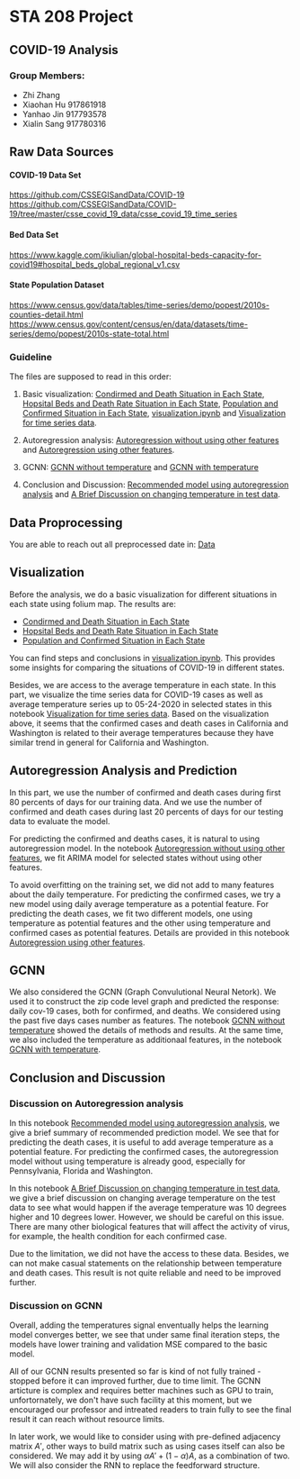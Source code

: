 # STA 208 Project

## COVID-19 Analysis

### Group Members:  
* Zhi Zhang
* Xiaohan Hu 917861918
* Yanhao Jin 917793578
* Xialin Sang 917780316

## Raw Data Sources

#### COVID-19 Data Set 
https://github.com/CSSEGISandData/COVID-19 
https://github.com/CSSEGISandData/COVID-19/tree/master/csse_covid_19_data/csse_covid_19_time_series 

#### Bed Data Set 

https://www.kaggle.com/ikiulian/global-hospital-beds-capacity-for-covid19#hospital_beds_global_regional_v1.csv 

#### State Population Dataset

https://www.census.gov/data/tables/time-series/demo/popest/2010s-counties-detail.html https://www.census.gov/content/census/en/data/datasets/time-series/demo/popest/2010s-state-total.html 

### Guideline

The files are supposed to read in this order:
1. Basic visualization: [Condirmed and Death Situation in Each State](https://github.com/yanhaojin/STA208-COVID-19-Analysis/blob/master/Plots/Condirmed_case_and_death_case.html), [Hopsital Beds and Death Rate Situation in Each State](https://github.com/yanhaojin/STA208-COVID-19-Analysis/blob/master/Plots/Hopsital_Beds_and_Death_Rate.html), [Population and Confirmed Situation in Each State](https://github.com/yanhaojin/STA208-COVID-19-Analysis/blob/master/Plots/Population_and_confirmed_case.html), [visualization.ipynb](https://github.com/yanhaojin/STA208-COVID-19-Analysis/blob/master/Notebooks/visualization.ipynb) and [Visualization for time series data](https://github.com/yanhaojin/STA208-COVID-19-Analysis/blob/master/Notebooks/STA208%20COVID-19%20Visualization%20for%20Time%20Series%20Data.ipynb). 

2. Autoregression analysis: [Autoregression without using other features](https://github.com/yanhaojin/STA208-COVID-19-Analysis/blob/master/Notebooks/STA208%20COVID-19%20GCNN%20without%20Temperature.ipynb) and [Autoregression using other features](https://github.com/yanhaojin/STA208-COVID-19-Analysis/blob/master/Notebooks/STA208%20COVID-19%20GCNN%20with%20Temperature.ipynb).

3. GCNN: [GCNN without temperature](https://github.com/yanhaojin/STA208-COVID-19-Analysis/blob/master/Notebooks/STA208%20COVID-19%20GCNN%20without%20Temperature.ipynb) and [GCNN with temperature](https://github.com/yanhaojin/STA208-COVID-19-Analysis/blob/master/Notebooks/STA208%20COVID-19%20GCNN%20with%20Temperature.ipynb)

4. Conclusion and Discussion: [Recommended model using autoregression analysis](https://github.com/yanhaojin/STA208-COVID-19-Analysis/blob/master/Notebooks/STA208%20COVID-19%20Recommended%20Autoregression%20Model%20for%20Prediction.ipynb) and [A Brief Discussion on changing temperature in test data](https://github.com/yanhaojin/STA208-COVID-19-Analysis/blob/master/Notebooks/STA208%20COVID-19%20Discussion%20for%20Changing%20Average%20Daily%20Temperature.ipynb).

## Data Proprocessing
You are able to reach out all preprocessed date in: [Data](https://github.com/yanhaojin/STA208-COVID-19-Analysis/blob/master/Data)  

## Visualization

Before the analysis, we do a basic visualization for different situations in each state using folium map. The results are:
* [Condirmed and Death Situation in Each State](https://github.com/yanhaojin/STA208-COVID-19-Analysis/blob/master/Plots/Condirmed_case_and_death_case.html)
* [Hopsital Beds and Death Rate Situation in Each State](https://github.com/yanhaojin/STA208-COVID-19-Analysis/blob/master/Plots/Hopsital_Beds_and_Death_Rate.html)
* [Population and Confirmed Situation in Each State](https://github.com/yanhaojin/STA208-COVID-19-Analysis/blob/master/Plots/Population_and_confirmed_case.html)

You can find steps and conclusions  in [visualization.ipynb](https://github.com/yanhaojin/STA208-COVID-19-Analysis/blob/master/Notebooks/visualization.ipynb). 
This provides some insights for comparing the situations of COVID-19 in different states.

Besides, we are access to the average temperature in each state. In this part, we visualize the time series data for COVID-19 cases as well as average temperature series up to 05-24-2020 in selected states in this notebook [Visualization for time series data](https://github.com/yanhaojin/STA208-COVID-19-Analysis/blob/master/Notebooks/STA208%20COVID-19%20Visualization%20for%20Time%20Series%20Data.ipynb). Based on the visualization above, it seems that the confirmed cases and death cases in California and Washington is related to their average temperatures because they have similar trend in general for California and Washington.

## Autoregression Analysis and Prediction
In this part, we use the number of confirmed and death cases during first 80 percents of days for our training data. And we use the number of confirmed and death cases during last 20 percents of days for our testing data to evaluate the model.

For predicting the confirmed and deaths cases, it is natural to using autoregression model. In the notebook [Autoregression without using other features](https://github.com/yanhaojin/STA208-COVID-19-Analysis/blob/master/Notebooks/STA208%20COVID-19%20GCNN%20without%20Temperature.ipynb), we fit ARIMA model for selected states without using other features. 

To avoid overfitting on the training set, we did not add to many features about the daily temperature. For predicting the confirmed cases, we try a new model using daily average temperature as a potential feature. For predicting the death cases, we fit two different models, one using temperature as potential features and the other using temperature and confirmed cases as potential features. Details are provided in this notebook [Autoregression using other features](https://github.com/yanhaojin/STA208-COVID-19-Analysis/blob/master/Notebooks/STA208%20COVID-19%20GCNN%20with%20Temperature.ipynb).

## GCNN
We also considered the GCNN (Graph Convulutional Neural Netork). We used it to construct the zip code level graph and predicted the response: daily cov-19 cases, both for confirmed, and deaths. We considered using the past five days cases number as features. The notebook [GCNN without temperature](https://github.com/yanhaojin/STA208-COVID-19-Analysis/blob/master/Notebooks/STA208%20COVID-19%20GCNN%20without%20Temperature.ipynb) showed the details of methods and results. At the same time, we also included the temperature as additionaal features, in the notebook [GCNN with temperature](https://github.com/yanhaojin/STA208-COVID-19-Analysis/blob/master/Notebooks/STA208%20COVID-19%20GCNN%20with%20Temperature.ipynb). 

## Conclusion and Discussion
### Discussion on Autoregression analysis
In this notebook [Recommended model using autoregression analysis](https://github.com/yanhaojin/STA208-COVID-19-Analysis/blob/master/Notebooks/STA208%20COVID-19%20Recommended%20Autoregression%20Model%20for%20Prediction.ipynb), we give a brief summary of recommended prediction model. We see that for predicting the death cases, it is useful to add average temperature as a potential feature. For predicting the confirmed cases, the autoregression model without using temperature is already good, especially for Pennsylvania, Florida and Washington.

In this notebook [A Brief Discussion on changing temperature in test data](https://github.com/yanhaojin/STA208-COVID-19-Analysis/blob/master/Notebooks/STA208%20COVID-19%20Discussion%20for%20Changing%20Average%20Daily%20Temperature.ipynb), we give a brief discussion on changing average temperature on the test data to see what would happen if the average temperature was 10 degrees higher and 10 degrees lower. However, we should be careful on this issue. There are many other biological features that will affect the activity of virus, for example, the health condition for each confirmed case. 

Due to the limitation, we did not have the access to these data. Besides, we can not make casual statements on the relationship between temperature and death cases. This result is not quite reliable and need to be improved further.

### Discussion on GCNN

Overall, adding the temperatures signal enventually helps the learning model converges better, we see that under same final iteration steps, the models have lower training and validation MSE compared to the basic model.

All of our GCNN results presented so far is kind of not fully trained - stopped before it can improved further, due to time limit. The GCNN articture is complex and requires better machines such as GPU to train, unfortornately, we don't have such facility at this moment, but we encouraged our professor and intreated readers to train fully to see the final result it can reach without resource limits.

In later work, we would like to consider using with pre-defined adjacency matrix $A'$, other ways to build matrix such as using cases itself can also be considered. We may add it by using $\alpha A' + (1-\alpha) A$, as a combination of two. We will also consider the RNN to replace the feedforward structure.

